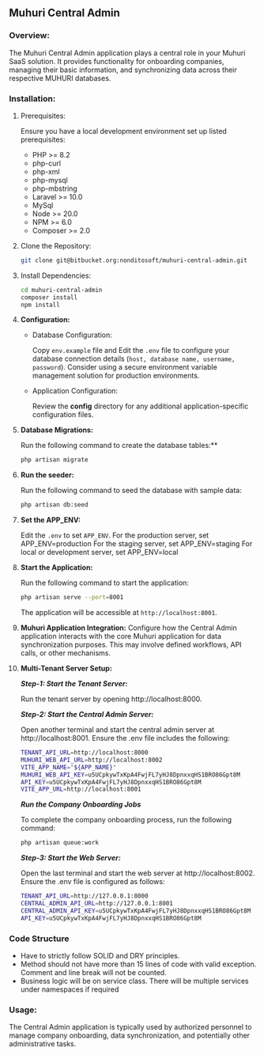 ## Muhuri Central Admin

### Overview:

The Muhuri Central Admin application plays a central role in your Muhuri SaaS solution. It provides functionality for onboarding companies, managing their basic information, and synchronizing data across their respective MUHURI databases.

### Installation:

1. Prerequisites:

    Ensure you have a local development environment set up listed prerequisites:
    - PHP >= 8.2
    - php-curl
    - php-xml
    - php-mysql
    - php-mbstring
    - Laravel >= 10.0
    - MySql
    - Node >= 20.0
    - NPM >= 6.0
    - Composer >= 2.0
   
2. Clone the Repository:
     ```Bash
     git clone git@bitbucket.org:nonditosoft/muhuri-central-admin.git
     ```  

3. Install Dependencies:
     ```Bash
     cd muhuri-central-admin
     composer install
     npm install
     ```
4. **Configuration:**

    - Database Configuration:

      Copy `env.example` file and Edit the `.env` file to configure your database connection details (`host, database name, username, password`).
      Consider using a secure environment variable management solution for production environments.

    - Application Configuration:

      Review the **config** directory for any additional application-specific configuration files.

5. **Database Migrations:**

   Run the following command to create the database tables:**
    ```bash
    php artisan migrate
    ```
6. **Run the seeder:**

   Run the following command to seed the database with sample data:
    ```bash
    php artisan db:seed
    ```
7. **Set the APP_ENV:**

    Edit the `.env` to set `APP_ENV`.
    For the production server, set APP_ENV=production
    For the staging server, set APP_ENV=staging
    For local or development server, set APP_ENV=local

8. **Start the Application:**

   Run the following command to start the application:
    ```bash
    php artisan serve --port=8001
    ```
   The application will be accessible at `http://localhost:8001`.
   
9. **Muhuri Application Integration:**
   Configure how the Central Admin application interacts with the core Muhuri application for data synchronization purposes. This may involve defined workflows, API calls, or other mechanisms.

10. **Multi-Tenant Server Setup:**
    
    ***Step-1: Start the Tenant Server:***
    
    Run the tenant server by opening http://localhost:8000.

    
    ***Step-2: Start the Central Admin Server:***
    
    Open another terminal and start the central admin server at http://localhost:8001. Ensure the .env file includes the following:

    ```Bash
    TENANT_API_URL=http://localhost:8000
    MUHURI_WEB_API_URL=http://localhost:8002
    VITE_APP_NAME="${APP_NAME}"
    MUHURI_WEB_API_KEY=u5UCpkywTxKpA4FwjFL7yHJ8DpnxxqHS1BRO86Gpt8M
    API_KEY=u5UCpkywTxKpA4FwjFL7yHJ8DpnxxqHS1BRO86Gpt8M
    VITE_APP_URL=http://localhost:8001
    ```

    ***Run the Company Onboarding Jobs***

    To complete the company onboarding process, run the following command:

    ```Bash
    php artisan queue:work
    ```

    ***Step-3: Start the Web Server:***
    
    Open the last terminal and start the web server at http://localhost:8002. Ensure the .env file is configured as follows:

    ```Bash
    TENANT_API_URL=http://127.0.0.1:8000
    CENTRAL_ADMIN_API_URL=http://127.0.0.1:8001
    CENTRAL_ADMIN_API_KEY=u5UCpkywTxKpA4FwjFL7yHJ8DpnxxqHS1BRO86Gpt8M
    API_KEY=u5UCpkywTxKpA4FwjFL7yHJ8DpnxxqHS1BRO86Gpt8M
    ```

### Code Structure
- Have to strictly follow SOLID and DRY principles.
- Method should not have more than 15 lines of code with valid exception. Comment and line break will not be counted.
- Business logic will be on service class. There will be multiple services under namespaces if required


### Usage:

The Central Admin application is typically used by authorized personnel to manage company onboarding, data synchronization, and potentially other administrative tasks.

